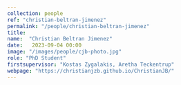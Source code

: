 ```yaml
---
collection: people
ref: "christian-beltran-jimenez"
permalink: "/people/christian-beltran-jimenez"
title: 
name:  "Christian Beltran Jimenez"
date:   2023-09-04 00:00
image: "/images/people/cjb-photo.jpg"
role: "PhD Student"
firstsupervisor: "Kostas Zygalakis, Aretha Teckentrup"
webpage: "https://christianjzb.github.io/ChristianJB/"
---
```

